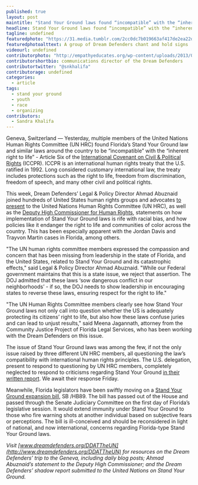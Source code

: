 ```yaml
---
published: true
layout: post
maintitle: "Stand Your Ground laws found “incompatible” with the “inherent right to life” by United Nations Human Rights Committee - {Young}ist"
headline: Stand Your Ground laws found “incompatible” with the “inherent right to life” by United Nations Human Rights Committee
tagline: undefined
featuredphoto: "https://31.media.tumblr.com/2cc0dc7b019663af417de2ea22d0cf68/tumblr_inline_n2fqgyrgtE1rkj9dw.jpg"
featuredphotoalttext: A group of Dream Defenders chant and hold signs
videourl: undefined
contributorphoto: "http://empathyeducates.org/wp-content/uploads/2013/09/SandraKhalifa-My2Mnts-540x272.png"
contributorshortbio: communications director of the Dream Defenders
contributortwitter: "@snkhalifa"
contributorage: undefined
categories: 
  - article
tags: 
  - stand your ground
  - youth
  - race
  - organizing
contributors: 
  - Sandra Khalifa
---
```


Geneva, Switzerland — Yesterday, multiple members of the United Nations Human Rights Committee (UN HRC) found Florida’s Stand Your Ground law and similar laws around the country to be “incompatible” with the “inherent right to life” - Article Six of the [International Covenant on Civil & Political Rights](http://www.ohchr.org/en/professionalinterest/pages/ccpr.aspx) (ICCPR). ICCPR is an international human rights treaty that the U.S. ratified in 1992. Long considered customary international law, the treaty includes protections such as the right to life, freedom from discrimination, freedom of speech, and many other civil and political rights. 

This week, Dream Defenders’ Legal & Policy Director Ahmad Abuznaid joined hundreds of United States human rights groups and advocates [to present](http://www.scribd.com/doc/211520886/SYG-Shadow-Report-for-UN-ICCPR) to the United Nations Human Rights Committee (UN HRC), as well as the [Deputy High Commissioner for Human Rights](http://bit.ly/1dUHAsg), statements on how implementation of Stand Your Ground laws is rife with racial bias, and how policies like it endanger the right to life and communities of color across the country. This has been especially apparent with the Jordan Davis and Trayvon Martin cases in Florida, among others.

"The UN human rights committee members expressed the compassion and concern that has been missing from  leadership in the state of Florida, and the United States, related to Stand Your Ground and its catastrophic effects," said Legal & Policy Director Ahmad Abuznaid. "While our Federal government maintains that this is a state issue, we reject that assertion. The DOJ admitted that these laws ‘sow dangerous conflict in our neighborhoods’ - if so, the DOJ needs to show leadership in encouraging states to reverse these laws, ensuring respect for the right to life." 

"The UN Human Rights Committee members clearly see how Stand Your Ground laws not only call into question whether the US is adequately protecting its citizens’ right to life, but also how these laws confuse juries and can lead to unjust results," said Meena Jagannath, attorney from the Community Justice Project of Florida Legal Services, who has been working with the Dream Defenders on this issue.

The issue of Stand Your Ground laws was among the few, if not the only issue raised by three different UN HRC members, all questioning the law’s compatibility with international human rights principles. The U.S. delegation, present to respond to questioning by UN HRC members, completely neglected to respond to criticisms regarding Stand Your Ground [in their written report](http://www.state.gov/j/drl/rls/179781.htm). We await their response Friday.

Meanwhile, Florida legislators have been swiftly moving on a [Stand Your Ground expansion bill](http://www.tallahassee.com/article/20140312/OPINION05/303120003/My-View-Don-t-make-bad-Stand-Your-Ground-law-worse?gcheck=1&nclick_check=1), SB /HB89. The bill has passed out of the House and passed through the Senate Judiciary Committee on the first day of Florida’s legislative session. It would extend immunity under Stand Your Ground to those who fire warning shots at another individual based on subjective fears or perceptions. The bill is ill-conceived and should be reconsidered in light of national, and now international, concerns regarding Florida-type Stand Your Ground laws.

_Visit [www.dreamdefenders.org/DDATTheUN](http://www.dreamdefenders.org/DDATTheUN) for resources on the Dream Defenders’ trip to the Geneva, including daily blog posts; Ahmad Abuznaid’s statement to the Deputy High Commissioner; and the Dream Defenders’ shadow report submitted to the United Nations on Stand Your Ground._